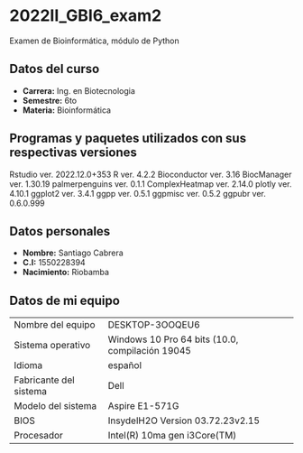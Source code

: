 # 2022II_GBI6_exam2
Examen de Bioinformática, módulo de Python


## Datos del curso ##
  - **Carrera:** Ing. en Biotecnologia
  - **Semestre:** 6to 
  - **Materia:** Bioinformática
## Programas y paquetes utilizados con sus respectivas versiones ## 
Rstudio   ver. 2022.12.0+353
R         ver. 4.2.2
Bioconductor    ver. 3.16
BiocManager     ver. 1.30.19
palmerpenguins  ver. 0.1.1
ComplexHeatmap  ver. 2.14.0
plotly          ver. 4.10.1
ggplot2         ver. 3.4.1
ggpp            ver. 0.5.1
ggpmisc         ver. 0.5.2
ggpubr          ver. 0.6.0.999
## Datos personales ##
- **Nombre:** Santiago Cabrera
- **C.I:** 1550228394
- **Nacimiento:** Riobamba
## Datos de mi equipo ##
<table><tr><td>Nombre del equipo </td><td>DESKTOP-3OOQEU6</td></tr><tr><td>Sistema operativo </td><td>Windows 10 Pro 64 bits (10.0, compilación 19045</td></tr>
<tr><td>Idioma </td><td>español</td></tr><tr><td>Fabricante del sistema</td><td>Dell</td></tr>
<tr><td>Modelo del sistema </td><td>Aspire E1-571G</td></tr><tr><td>BIOS </td><td>InsydelH2O Version 03.72.23v2.15</td></tr>
<tr><td>Procesador </td><td>Intel(R)  10ma gen i3Core(TM)

